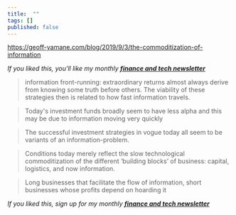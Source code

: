 ```yaml
---
title:  ""  
tags: []
published: false
---
```


https://geoff-yamane.com/blog/2019/9/3/the-commoditization-of-information

*If you liked this, you'll like my monthly* ***[finance and tech newsletter](https://avoidboringpeople.substack.com/ "ABP")***

> information front-running: extraordinary returns almost always derive from knowing some truth before others. The viability of these strategies then is related to how fast information travels.

> Today's investment funds broadly seem to have less alpha and this may be due to information moving very quickly

> The successful investment strategies in vogue today all seem to be variants of an information-problem. 

> Conditions today merely reflect the slow technological commoditization of the different ‘building blocks’ of business: capital, logistics, and now information.

> Long businesses that facilitate the flow of information, short businesses whose profits depend on hoarding it

*If you liked this, sign up for my monthly* ***[finance and tech newsletter](https://avoidboringpeople.substack.com/ "ABP")***

